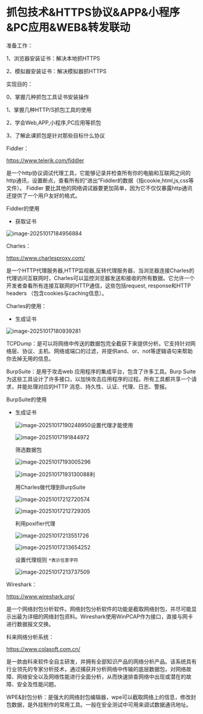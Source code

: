 # 抓包技术&HTTPS协议&APP&小程序&PC应用&WEB&转发联动

准备工作：

1、浏览器安装证书：解决本地抓HTTPS

2、模拟器安装证书：解决模拟器抓HTTPS

 

实现目的：

0、掌握几种抓包工具证书安装操作

1、掌握几种HTTP/S抓包工具的使用

2、学会Web,APP,小程序,PC应用等抓包

3、了解此课抓包是针对那些目标什么协议

 

Fiddler：

https://www.telerik.com/fiddler

是一个http协议调试代理工具，它能够记录并检查所有你的电脑和互联网之间的http通讯，设置断点，查看所有的“进出”Fiddler的数据（指cookie,html,js,css等文件）。 Fiddler 要比其他的网络调试器要更加简单，因为它不仅仅暴露http通讯还提供了一个用户友好的格式。

Fiddler的使用

- 获取证书

 ![image-20251017184956884](images/image-20251017184956884.png)



Charles：

https://www.charlesproxy.com/

是一个HTTP代理服务器,HTTP监视器,反转代理服务器，当浏览器连接Charles的代理访问互联网时，Charles可以监控浏览器发送和接收的所有数据。它允许一个开发者查看所有连接互联网的HTTP通信，这些包括request, response和HTTP headers （包含cookies与caching信息）。

Charles的使用：

- 生成证书

![image-20251017180939281](images/image-20251017180939281.png)



 

TCPDump：是可以将网络中传送的数据包完全截获下来提供分析。它支持针对网络层、协议、主机、网络或端口的过滤，并提供and、or、not等逻辑语句来帮助你去掉无用的信息。

 

BurpSuite：是用于攻击web 应用程序的集成平台，包含了许多工具。Burp Suite为这些工具设计了许多接口，以加快攻击应用程序的过程。所有工具都共享一个请求，并能处理对应的HTTP 消息、持久性、认证、代理、日志、警报。

BurpSuite的使用

- 生成证书

  ![image-20251017190248950](images/image-20251017190248950.png)设置代理才能使用

  ![image-20251017191844972](images/image-20251017191844972.png)

  筛选数据包

  ![image-20251017193005296](images/image-20251017193005296.png)

  ![image-20251017193130088](images/image-20251017193130088.png)利

  用Charles做代理到BurpSuite

  ![image-20251017212720574](images/image-20251017212720574.png)

  ![image-20251017212729305](images/image-20251017212729305.png)

  利用poxifier代理

  ![image-20251017213551726](images/image-20251017213551726.png)

  ![image-20251017213654252](images/image-20251017213654252.png)

  设置代理规则 `*表示任意字符`

  ![image-20251017213737509](images/image-20251017213737509.png)

  

Wireshark：

https://www.wireshark.org/

是一个网络封包分析软件。网络封包分析软件的功能是截取网络封包，并尽可能显示出最为详细的网络封包资料。Wireshark使用WinPCAP作为接口，直接与网卡进行数据报文交换。

 

科来网络分析系统：

https://www.colasoft.com.cn/

是一款由科来软件全自主研发，并拥有全部知识产品的网络分析产品。该系统具有行业领先的专家分析技术，通过捕获并分析网络中传输的底层数据包，对网络故障、网络安全以及网络性能进行全面分析，从而快速排查网络中出现或潜在的故障、安全及性能问题。

 

WPE&封包分析：是强大的网络封包编辑器，wpe可以截取网络上的信息，修改封包数据，是外挂制作的常用工具。一般在安全测试中可用来调试数据通讯地址。